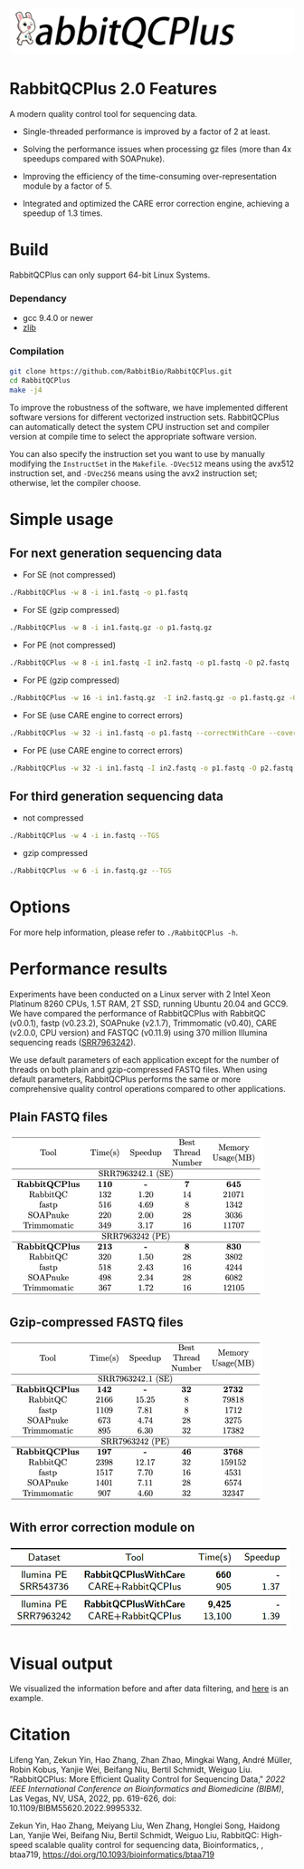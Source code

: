 ## ![logo](./pics/RabbitQCPlus.png)

# RabbitQCPlus 2.0 Features

A modern quality control tool for sequencing data.
- Single-threaded performance is improved by a factor of 2 at least.

- Solving the performance issues when processing gz files (more than 4x speedups compared with SOAPnuke).

- Improving the efficiency of the time-consuming over-representation module by a factor of 5.

- Integrated and optimized the CARE error correction engine, achieving a speedup of 1.3 times.

# Build

RabbitQCPlus can only support 64-bit Linux Systems.

### Dependancy

- gcc 9.4.0 or newer
- [zlib](https://zlib.net/)

### Compilation

```bash
git clone https://github.com/RabbitBio/RabbitQCPlus.git
cd RabbitQCPlus
make -j4
```
To improve the robustness of the software, we have implemented different software versions for different vectorized instruction sets. RabbitQCPlus can automatically detect the system CPU instruction set and compiler version at compile time to select the appropriate software version.

You can also specify the instruction set you want to use by manually modifying the ``InstructSet`` in the ``Makefile``. ``-DVec512`` means using the avx512 instruction set, and ``-DVec256`` means using the avx2 instruction set; otherwise, let the compiler choose.

# Simple usage

## For next generation sequencing data

- For SE (not compressed)

```bash
./RabbitQCPlus -w 8 -i in1.fastq -o p1.fastq
```

- For SE (gzip compressed)

```bash
./RabbitQCPlus -w 8 -i in1.fastq.gz -o p1.fastq.gz
```

- For PE (not compressed)

```bash
./RabbitQCPlus -w 8 -i in1.fastq -I in2.fastq -o p1.fastq -O p2.fastq
```

- For PE (gzip compressed)

```bash
./RabbitQCPlus -w 16 -i in1.fastq.gz  -I in2.fastq.gz -o p1.fastq.gz -O p2.fastq.gz
```

- For SE (use CARE engine to correct errors)

```bash
./RabbitQCPlus -w 32 -i in1.fastq -o p1.fastq --correctWithCare --coverage 30 --pairmode SE
```

- For PE (use CARE engine to correct errors)

```bash
./RabbitQCPlus -w 32 -i in1.fastq -I in2.fastq -o p1.fastq -O p2.fastq --correctWithCare --coverage 30 --pairmode PE
```



## For third generation sequencing data

- not compressed

```bash
./RabbitQCPlus -w 4 -i in.fastq --TGS
```

- gzip compressed

```bash
./RabbitQCPlus -w 6 -i in.fastq.gz --TGS
```

# Options

For more help information, please refer to `./RabbitQCPlus -h`.



# Performance results

Experiments have been conducted on a Linux server with 2 Intel Xeon Platinum 8260 CPUs, 1.5T RAM, 2T SSD, running Ubuntu 20.04 and GCC9. We have compared the performance of RabbitQCPlus with RabbitQC (v0.0.1), fastp (v0.23.2), SOAPnuke (v2.1.7), Trimmomatic (v0.40), CARE (v2.0.0, CPU version) and FASTQC (v0.11.9) using 370 million Illumina sequencing reads ([SRR7963242](https://www.ncbi.nlm.nih.gov/sra/?term=SRR7963242)).

We use default parameters of each application except for the number of threads on both plain and gzip-compressed FASTQ files.
When using default parameters, RabbitQCPlus performs the same or more comprehensive quality control operations compared to other applications.

## Plain FASTQ files

<img src="pics/plain.png" alt="plain" style="zoom:50%;" />

## Gzip-compressed FASTQ files

<img src="pics/gzip.png" alt="gzip" style="zoom:50%;" />

## With error correction module on

<img src="pics/error_correction.png" alt="gzip" style="zoom:50%;" />

# Visual output

We visualized the information before and after data filtering, and [here](https://yanlifeng.github.io/someTest/example.html) is an example.

# Citation
Lifeng Yan, Zekun Yin, Hao Zhang, Zhan Zhao, Mingkai Wang, André Müller, Robin Kobus, Yanjie Wei, Beifang Niu, Bertil Schmidt, Weiguo Liu. "RabbitQCPlus: More Efficient Quality Control for Sequencing Data," *2022 IEEE International Conference on Bioinformatics and Biomedicine (BIBM)*, Las Vegas, NV, USA, 2022, pp. 619-626, doi: 10.1109/BIBM55620.2022.9995332.

Zekun Yin, Hao Zhang, Meiyang Liu, Wen Zhang, Honglei Song, Haidong Lan, Yanjie Wei, Beifang Niu, Bertil Schmidt, Weiguo Liu, RabbitQC: High-speed scalable quality control for sequencing data, Bioinformatics, , btaa719, https://doi.org/10.1093/bioinformatics/btaa719
